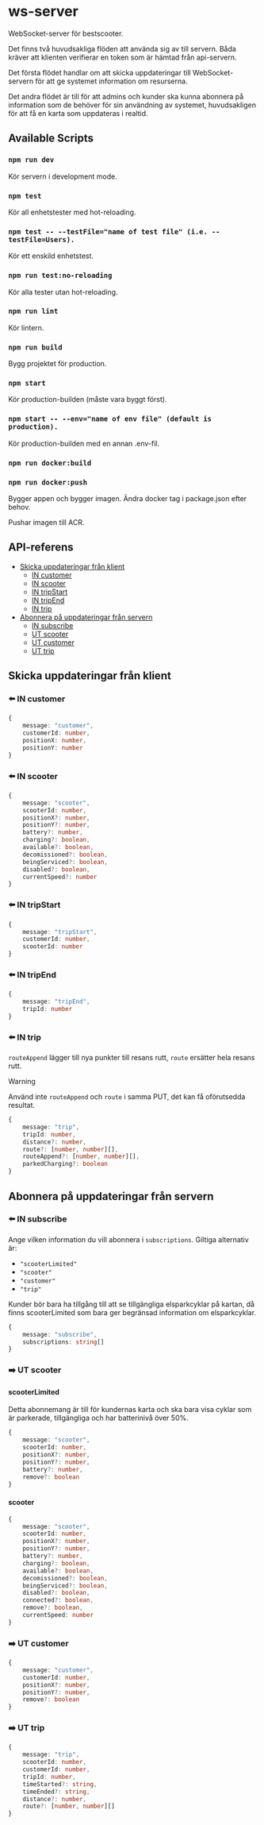 # ws-server

WebSocket-server för bestscooter.

Det finns två huvudsakliga flöden att använda sig av till servern. Båda kräver att klienten verifierar en token som är hämtad från api-servern.

Det första flödet handlar om att skicka uppdateringar till WebSocket-servern för att ge systemet information om resurserna.

Det andra flödet är till för att admins och kunder ska kunna abonnera på information som de behöver för sin användning av systemet, huvudsakligen för att få en karta som uppdateras i realtid.

## Available Scripts

### `npm run dev`

Kör servern i development mode.

### `npm test`

Kör all enhetstester med hot-reloading.

### `npm test -- --testFile="name of test file" (i.e. --testFile=Users).`

Kör ett enskild enhetstest.

### `npm run test:no-reloading`

Kör alla tester utan hot-reloading.

### `npm run lint`

Kör lintern.

### `npm run build`

Bygg projektet för production.

### `npm start`

Kör production-builden (måste vara byggt först).

### `npm start -- --env="name of env file" (default is production).`

Kör production-builden med en annan .env-fil.

### `npm run docker:build`
### `npm run docker:push`

Bygger appen och bygger imagen. Ändra docker tag i package.json efter behov.

Pushar imagen till ACR.

## API-referens

- [Skicka uppdateringar från klient](#skicka-uppdateringar-från-klient)
  - [IN customer](#%EF%B8%8F-in-customer)
  - [IN scooter](#%EF%B8%8F-in-scooter)
  - [IN tripStart](#%EF%B8%8F-in-tripstart)
  - [IN tripEnd](#%EF%B8%8F-in-tripend)
  - [IN trip](#%EF%B8%8F-in-trip)
- [Abonnera på uppdateringar från servern](#abonnera-på-uppdateringar-från-servern)
  - [IN subscribe](#%EF%B8%8F-in-subscribe)
  - [UT scooter](#%EF%B8%8F-ut-scooter)
  - [UT customer](#%EF%B8%8F-ut-customer)
  - [UT trip](#%EF%B8%8F-ut-trip)

## Skicka uppdateringar från klient

### ⬅️ IN customer

```typescript
{
    message: "customer",
    customerId: number,
    positionX: number,
    positionY: number
}
```

### ⬅️ IN scooter

```typescript
{
    message: "scooter",
    scooterId: number,
    positionX?: number,
    positionY?: number,
    battery?: number,
    charging?: boolean,
    available?: boolean,
    decomissioned?: boolean,
    beingServiced?: boolean,
    disabled?: boolean,
    currentSpeed?: number
}
```

### ⬅️ IN tripStart

```typescript
{
    message: "tripStart",
    customerId: number,
    scooterId: number
}
```

### ⬅️ IN tripEnd

```typescript
{
    message: "tripEnd",
    tripId: number
}
```

### ⬅️ IN trip

`routeAppend` lägger till nya punkter till resans rutt, `route` ersätter hela resans rutt.

> [!WARNING]
> Använd inte `routeAppend` och `route` i samma PUT, det kan få oförutsedda resultat.


```typescript
{
    message: "trip",
    tripId: number,
    distance?: number,
    route?: [number, number][],
    routeAppend?: [number, number][],
    parkedCharging?: boolean
}
```

## Abonnera på uppdateringar från servern

### ⬅️ IN subscribe

Ange vilken information du vill abonnera i `subscriptions`. Giltiga alternativ är:

- `"scooterLimited"`
- `"scooter"`
- `"customer"`
- `"trip"`

Kunder bör bara ha tillgång till att se tillgängliga elsparkcyklar på kartan, då finns scooterLimited som bara ger begränsad information om elsparkcyklar.

```typescript
{
    message: "subscribe",
    subscriptions: string[]
}
```

### ➡️ UT scooter

#### scooterLimited

Detta abonnemang är till för kundernas karta och ska bara visa cyklar som är parkerade, tillgängliga och har batterinivå över 50%.

```typescript
{
    message: "scooter",
    scooterId: number,
    positionX?: number,
    positionY?: number,
    battery?: number,
    remove?: boolean
}
```

#### scooter

```typescript
{
    message: "scooter",
    scooterId: number,
    positionX?: number,
    positionY?: number,
    battery?: number,
    charging?: boolean,
    available?: boolean,
    decomissioned?: boolean,
    beingServiced?: boolean,
    disabled?: boolean,
    connected?: boolean,
    remove?: boolean,
    currentSpeed: number
}
```

### ➡️ UT customer

```typescript
{
    message: "customer",
    customerId: number,
    positionX?: number,
    positionY?: number,
    remove?: boolean
}
```

### ➡️ UT trip


```typescript
{
    message: "trip",
    scooterId: number,
    customerId: number,
    tripId: number,
    timeStarted?: string,
    timeEnded?: string,
    distance?: number,
    route?: [number, number][]
}
```
